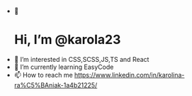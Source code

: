 - 👋 <h1>Hi, I’m @karola23</h1>
- 👀 I’m interested in CSS,SCSS,JS,TS and React
- 🌱 I’m currently learning EasyCode
- 📫 How to reach me https://www.linkedin.com/in/karolina-ra%C5%BAniak-1a4b21225/

<!---
karola23/karola23 is a ✨ special ✨ repository because its `README.md` (this file) appears on your GitHub profile.
You can click the Preview link to take a look at your changes.
--->
